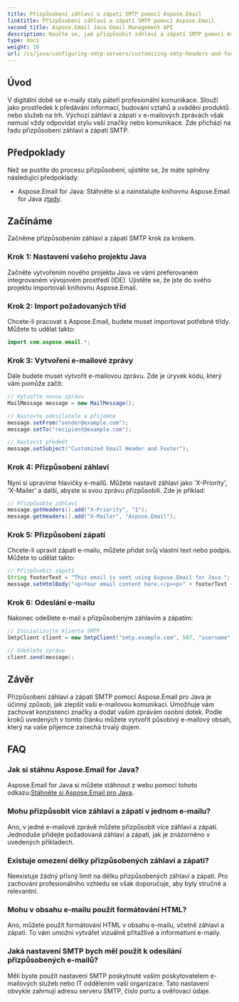 ```yaml
---
title: Přizpůsobení záhlaví a zápatí SMTP pomocí Aspose.Email
linktitle: Přizpůsobení záhlaví a zápatí SMTP pomocí Aspose.Email
second_title: Aspose.Email Java Email Management API
description: Naučte se, jak přizpůsobit záhlaví a zápatí SMTP pomocí Aspose.Email pro Java. Vylepšete svou e-mailovou komunikaci pomocí personalizovaného brandingu a zpráv.
type: docs
weight: 16
url: /cs/java/configuring-smtp-servers/customizing-smtp-headers-and-footers/
---
```


## Úvod

V digitální době se e-maily staly páteří profesionální komunikace. Slouží jako prostředek k předávání informací, budování vztahů a uvádění produktů nebo služeb na trh. Výchozí záhlaví a zápatí v e-mailových zprávách však nemusí vždy odpovídat stylu vaší značky nebo komunikace. Zde přichází na řadu přizpůsobení záhlaví a zápatí SMTP.

## Předpoklady

Než se pustíte do procesu přizpůsobení, ujistěte se, že máte splněny následující předpoklady:

-  Aspose.Email for Java: Stáhněte si a nainstalujte knihovnu Aspose.Email for Java z[tady](https://releases.aspose.com/email/java/).

## Začínáme

Začněme přizpůsobením záhlaví a zápatí SMTP krok za krokem. 

### Krok 1: Nastavení vašeho projektu Java

Začněte vytvořením nového projektu Java ve vámi preferovaném integrovaném vývojovém prostředí (IDE). Ujistěte se, že jste do svého projektu importovali knihovnu Aspose.Email.

### Krok 2: Import požadovaných tříd

Chcete-li pracovat s Aspose.Email, budete muset importovat potřebné třídy. Můžete to udělat takto:

```java
import com.aspose.email.*;
```

### Krok 3: Vytvoření e-mailové zprávy

Dále budete muset vytvořit e-mailovou zprávu. Zde je úryvek kódu, který vám pomůže začít:

```java
// Vytvořte novou zprávu
MailMessage message = new MailMessage();

// Nastavte odesílatele a příjemce
message.setFrom("sender@example.com");
message.setTo("recipient@example.com");

// Nastavit předmět
message.setSubject("Customized Email Header and Footer");
```

### Krok 4: Přizpůsobení záhlaví

Nyní si upravíme hlavičky e-mailů. Můžete nastavit záhlaví jako 'X-Priority', 'X-Mailer' a další, abyste si svou zprávu přizpůsobili. Zde je příklad:

```java
// Přizpůsobte záhlaví
message.getHeaders().add("X-Priority", "1");
message.getHeaders().add("X-Mailer", "Aspose.Email");
```

### Krok 5: Přizpůsobení zápatí

Chcete-li upravit zápatí e-mailu, můžete přidat svůj vlastní text nebo podpis. Můžete to udělat takto:

```java
// Přizpůsobit zápatí
String footerText = "This email is sent using Aspose.Email for Java.";
message.setHtmlBody("<p>Your email content here.</p><p>" + footerText + "</p>");
```

### Krok 6: Odeslání e-mailu

Nakonec odešlete e-mail s přizpůsobeným záhlavím a zápatím:

```java
// Inicializujte klienta SMTP
SmtpClient client = new SmtpClient("smtp.example.com", 587, "username", "password");

// Odešlete zprávu
client.send(message);
```

## Závěr

Přizpůsobení záhlaví a zápatí SMTP pomocí Aspose.Email pro Java je účinný způsob, jak zlepšit vaši e-mailovou komunikaci. Umožňuje vám zachovat konzistenci značky a dodat vašim zprávám osobní dotek. Podle kroků uvedených v tomto článku můžete vytvořit působivý e-mailový obsah, který na vaše příjemce zanechá trvalý dojem.

## FAQ

### Jak si stáhnu Aspose.Email for Java?

 Aspose.Email for Java si můžete stáhnout z webu pomocí tohoto odkazu:[Stáhněte si Aspose.Email pro Java](https://releases.aspose.com/email/java/).

### Mohu přizpůsobit více záhlaví a zápatí v jednom e-mailu?

Ano, v jedné e-mailové zprávě můžete přizpůsobit více záhlaví a zápatí. Jednoduše přidejte požadovaná záhlaví a zápatí, jak je znázorněno v uvedených příkladech.

### Existuje omezení délky přizpůsobených záhlaví a zápatí?

Neexistuje žádný přísný limit na délku přizpůsobených záhlaví a zápatí. Pro zachování profesionálního vzhledu se však doporučuje, aby byly stručné a relevantní.

### Mohu v obsahu e-mailu použít formátování HTML?

Ano, můžete použít formátování HTML v obsahu e-mailu, včetně záhlaví a zápatí. To vám umožní vytvářet vizuálně přitažlivé a informativní e-maily.

### Jaká nastavení SMTP bych měl použít k odesílání přizpůsobených e-mailů?

Měli byste použít nastavení SMTP poskytnuté vaším poskytovatelem e-mailových služeb nebo IT oddělením vaší organizace. Tato nastavení obvykle zahrnují adresu serveru SMTP, číslo portu a ověřovací údaje.
